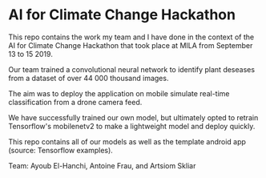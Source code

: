 # AI for Climate Change Hackathon


This repo contains the work my team and I have done in the context of the AI for Climate Change Hackathon that took place at MILA from September 13 to 15 2019. 

Our team trained a convolutional neural network to identify plant deseases from a dataset of over 44 000 thousand images. 

The aim was to deploy the application on mobile simulate real-time classification from a drone camera feed. 

We have successfully trained our own model, but ultimately opted to retrain Tensorflow's mobilenetv2 to make a lightweight model and deploy quickly. 

This repo contains all of our models as well as the template android app (source: Tensorflow examples). 

Team: Ayoub El-Hanchi, Antoine Frau, and Artsiom Skliar
